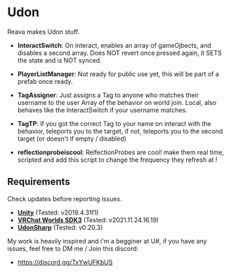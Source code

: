 # Udon
Reava makes Udon stuff.

- **InteractSwitch**:
On interact, enables an array of gameOjbects, and disables a second array. Does NOT revert once pressed again, it SETS the state and is NOT synced.

- **PlayerListManager**:
Not ready for public use yet, this will be part of a prefab once ready.

- **TagAssigner**:
Just assigns a Tag to anyone who matches their username to the user Array of the behavior on world join. Local, also behaves like the InteractSwitch if your username matches.

- **TagTP**:
If you got the correct Tag to your name on interact with the behavior, teleports you to the target, if not, teleports you to the second target (or doesn't if empty / disabled)

- **reflectionprobeiscool**:
RelfectionProbes are cool! make them real time, scripted and add this script to change the frequency they refresh at !

## **Requirements**
Check updates before reporting issues.

- **[Unity](https://docs.vrchat.com/docs/current-unity-version)** (Tested: v2019.4.31f1)
- **[VRChat Worlds SDK3](https://vrchat.com/home/download)** (Tested: v2021.11.24.16.19)
- **[UdonSharp](https://github.com/MerlinVR/UdonSharp/)** (Tested: v0.20.3)


My work is heavily inspired and i'm a begginer at U#, if you have any issues, feel free to DM me / Join this discord:
- https://discord.gg/TxYwUFKbUS
